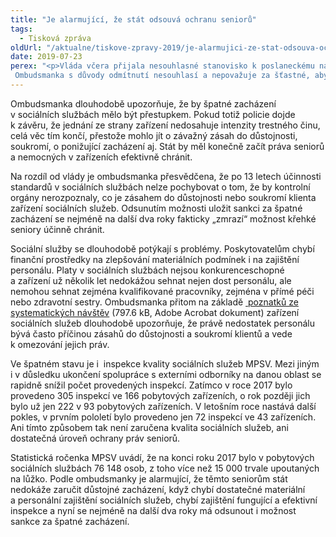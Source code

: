```yaml
---
title: "Je alarmující, že stát odsouvá ochranu seniorů"
tags:
  - Tisková zpráva
oldUrl: "/aktualne/tiskove-zpravy-2019/je-alarmujici-ze-stat-odsouva-ochranu-senioru"
date: 2019-07-23
perex: "<p>Vláda včera přijala nesouhlasné stanovisko k poslaneckému návrhu, který navrhoval zavést přestupek v sociálních službách za špatné zacházení. Ombudsmanka s důvody odmítnutí nesouhlasí a nepovažuje za šťastné, aby vláda čekala se zavedením přestupku až do roku 2021, kdy je plánována účinnost přislíbené připravované vládní novely.</p>"
---
```


<!-- imported from the old website -->

<p>Ombudsmanka dlouhodobě upozorňuje, že by špatné zacházení v sociálních službách mělo být přestupkem. Pokud totiž policie dojde k závěru, že jednání ze strany zařízení nedosahuje intenzity trestného činu, celá věc tím končí, přestože mohlo jít o závažný zásah do důstojnosti, soukromí, o ponižující zacházení aj. Stát by měl konečně začít práva seniorů a nemocných v zařízeních efektivně chránit.</p> <p>Na rozdíl od vlády je ombudsmanka přesvědčena, že po 13 letech účinnosti standardů v sociálních službách nelze pochybovat o tom, že by kontrolní orgány nerozpoznaly, co je zásahem do důstojnosti nebo soukromí klienta zařízení sociálních služeb. Odsunutím možnosti uložit sankci za špatné zacházení se nejméně na další dva roky fakticky „zmrazí“ možnost křehké seniory účinně chránit.</p> <p>Sociální služby se dlouhodobě potýkají s problémy. Poskytovatelům chybí finanční prostředky na zlepšování materiálních podmínek i na zajištění personálu. Platy v sociálních službách nejsou konkurenceschopné a zařízení už několik let nedokážou sehnat nejen dost personálu, ale nemohou sehnat zejména kvalifikované pracovníky, zejména v přímé péči nebo zdravotní sestry. Ombudsmanka přitom na základě <a title="Otevření do nového okna" href="/uploads-import/ESO/7-2013-NZ-Zprava_z_navstev.pdf" target="_blank"><img alt="" src="https://www.ochrance.cz/typo3/ext/od_linkdesc/icons/pdf.gif" class="od_linkdesc_icon" /> poznatků ze systematických návštěv</a> (797.6 kB, Adobe Acrobat dokument) zařízení sociálních služeb dlouhodobě upozorňuje, že právě nedostatek personálu bývá často příčinou zásahů do důstojnosti a soukromí klientů a vede k omezování jejich práv.</p> <p>Ve špatném stavu je i  inspekce kvality sociálních služeb MPSV. Mezi jiným i v důsledku ukončení spolupráce s externími odborníky na danou oblast se rapidně snížil počet provedených inspekcí. Zatímco v roce 2017 bylo provedeno 305 inspekcí ve 166 pobytových zařízeních, o rok později jich bylo už jen 222 v 93 pobytových zařízeních. V letošním roce nastává další pokles, v prvním pololetí bylo provedeno jen 72 inspekcí ve 43 zařízeních. Ani tímto způsobem tak není zaručena kvalita sociálních služeb, ani dostatečná úroveň ochrany práv seniorů.</p> Statistická ročenka MPSV uvádí, že na konci roku 2017 bylo v pobytových sociálních službách 76 148 osob, z toho více než 15 000 trvale upoutaných na lůžko. Podle ombudsmanky je alarmující, že těmto seniorům stát nedokáže zaručit důstojné zacházení, když chybí dostatečné materiální a personální zajištění sociálních služeb, chybí zajištění fungující a efektivní inspekce a nyní se nejméně na další dva roky má odsunout i možnost sankce za špatné zacházení.
